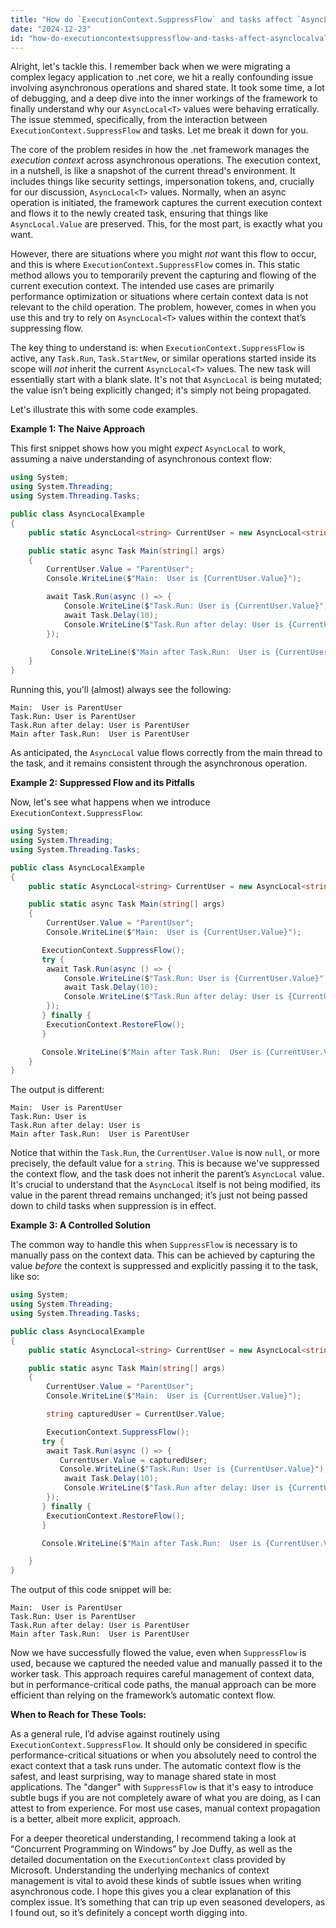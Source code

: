 ```yaml
---
title: "How do `ExecutionContext.SuppressFlow` and tasks affect `AsyncLocal.Value` unexpectedly?"
date: "2024-12-23"
id: "how-do-executioncontextsuppressflow-and-tasks-affect-asynclocalvalue-unexpectedly"
---
```


Alright, let's tackle this. I remember back when we were migrating a complex legacy application to .net core, we hit a really confounding issue involving asynchronous operations and shared state. It took some time, a lot of debugging, and a deep dive into the inner workings of the framework to finally understand why our `AsyncLocal<T>` values were behaving erratically. The issue stemmed, specifically, from the interaction between `ExecutionContext.SuppressFlow` and tasks. Let me break it down for you.

The core of the problem resides in how the .net framework manages the *execution context* across asynchronous operations. The execution context, in a nutshell, is like a snapshot of the current thread's environment. It includes things like security settings, impersonation tokens, and, crucially for our discussion, `AsyncLocal<T>` values. Normally, when an async operation is initiated, the framework captures the current execution context and flows it to the newly created task, ensuring that things like `AsyncLocal.Value` are preserved. This, for the most part, is exactly what you want.

However, there are situations where you might *not* want this flow to occur, and this is where `ExecutionContext.SuppressFlow` comes in. This static method allows you to temporarily prevent the capturing and flowing of the current execution context. The intended use cases are primarily performance optimization or situations where certain context data is not relevant to the child operation. The problem, however, comes in when you use this and try to rely on `AsyncLocal<T>` values within the context that’s suppressing flow.

The key thing to understand is: when `ExecutionContext.SuppressFlow` is active, any `Task.Run`, `Task.StartNew`, or similar operations started inside its scope will *not* inherit the current `AsyncLocal<T>` values. The new task will essentially start with a blank slate. It's not that `AsyncLocal` is being mutated; the value isn’t being explicitly changed; it's simply not being propagated.

Let's illustrate this with some code examples.

**Example 1: The Naive Approach**

This first snippet shows how you might *expect* `AsyncLocal` to work, assuming a naive understanding of asynchronous context flow:

```csharp
using System;
using System.Threading;
using System.Threading.Tasks;

public class AsyncLocalExample
{
    public static AsyncLocal<string> CurrentUser = new AsyncLocal<string>();

    public static async Task Main(string[] args)
    {
        CurrentUser.Value = "ParentUser";
        Console.WriteLine($"Main:  User is {CurrentUser.Value}");

        await Task.Run(async () => {
            Console.WriteLine($"Task.Run: User is {CurrentUser.Value}");
            await Task.Delay(10);
            Console.WriteLine($"Task.Run after delay: User is {CurrentUser.Value}");
        });

         Console.WriteLine($"Main after Task.Run:  User is {CurrentUser.Value}");
    }
}
```

Running this, you’ll (almost) always see the following:

```
Main:  User is ParentUser
Task.Run: User is ParentUser
Task.Run after delay: User is ParentUser
Main after Task.Run:  User is ParentUser
```

As anticipated, the `AsyncLocal` value flows correctly from the main thread to the task, and it remains consistent through the asynchronous operation.

**Example 2: Suppressed Flow and its Pitfalls**

Now, let's see what happens when we introduce `ExecutionContext.SuppressFlow`:

```csharp
using System;
using System.Threading;
using System.Threading.Tasks;

public class AsyncLocalExample
{
    public static AsyncLocal<string> CurrentUser = new AsyncLocal<string>();

    public static async Task Main(string[] args)
    {
        CurrentUser.Value = "ParentUser";
        Console.WriteLine($"Main:  User is {CurrentUser.Value}");

       ExecutionContext.SuppressFlow();
       try {
        await Task.Run(async () => {
            Console.WriteLine($"Task.Run: User is {CurrentUser.Value}");
            await Task.Delay(10);
            Console.WriteLine($"Task.Run after delay: User is {CurrentUser.Value}");
        });
       } finally {
        ExecutionContext.RestoreFlow();
       }

       Console.WriteLine($"Main after Task.Run:  User is {CurrentUser.Value}");
    }
}
```

The output is different:

```
Main:  User is ParentUser
Task.Run: User is
Task.Run after delay: User is
Main after Task.Run:  User is ParentUser
```

Notice that within the `Task.Run`, the `CurrentUser.Value` is now `null`, or more precisely, the default value for a `string`. This is because we've suppressed the context flow, and the task does not inherit the parent’s `AsyncLocal` value. It's crucial to understand that the `AsyncLocal` itself is not being modified, its value in the parent thread remains unchanged; it’s just not being passed down to child tasks when suppression is in effect.

**Example 3: A Controlled Solution**

The common way to handle this when `SuppressFlow` is necessary is to manually pass on the context data. This can be achieved by capturing the value *before* the context is suppressed and explicitly passing it to the task, like so:

```csharp
using System;
using System.Threading;
using System.Threading.Tasks;

public class AsyncLocalExample
{
    public static AsyncLocal<string> CurrentUser = new AsyncLocal<string>();

    public static async Task Main(string[] args)
    {
        CurrentUser.Value = "ParentUser";
        Console.WriteLine($"Main:  User is {CurrentUser.Value}");

        string capturedUser = CurrentUser.Value;

        ExecutionContext.SuppressFlow();
       try {
        await Task.Run(async () => {
           CurrentUser.Value = capturedUser;
           Console.WriteLine($"Task.Run: User is {CurrentUser.Value}");
            await Task.Delay(10);
            Console.WriteLine($"Task.Run after delay: User is {CurrentUser.Value}");
        });
       } finally {
        ExecutionContext.RestoreFlow();
       }

       Console.WriteLine($"Main after Task.Run:  User is {CurrentUser.Value}");

    }
}
```

The output of this code snippet will be:

```
Main:  User is ParentUser
Task.Run: User is ParentUser
Task.Run after delay: User is ParentUser
Main after Task.Run:  User is ParentUser
```

Now we have successfully flowed the value, even when `SuppressFlow` is used, because we captured the needed value and manually passed it to the worker task. This approach requires careful management of context data, but in performance-critical code paths, the manual approach can be more efficient than relying on the framework’s automatic context flow.

**When to Reach for These Tools:**

As a general rule, I’d advise against routinely using `ExecutionContext.SuppressFlow`. It should only be considered in specific performance-critical situations or when you absolutely need to control the exact context that a task runs under. The automatic context flow is the safest, and least surprising, way to manage shared state in most applications. The "danger" with `SuppressFlow` is that it's easy to introduce subtle bugs if you are not completely aware of what you are doing, as I can attest to from experience. For most use cases, manual context propagation is a better, albeit more explicit, approach.

For a deeper theoretical understanding, I recommend taking a look at “Concurrent Programming on Windows” by Joe Duffy, as well as the detailed documentation on the `ExecutionContext` class provided by Microsoft. Understanding the underlying mechanics of context management is vital to avoid these kinds of subtle issues when writing asynchronous code. I hope this gives you a clear explanation of this complex issue. It’s something that can trip up even seasoned developers, as I found out, so it’s definitely a concept worth digging into.
